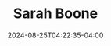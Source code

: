 ---
title: Sarah Boone
date: 2024-08-25T04:22:35-04:00
featured_image: Sarah-Boone.webp
featured_image_attr: 
featured_image_attr_link: 
featured_image_alt: 
featured_image_caption: 
Socials:
  Facebook: sarah.boone.7792
  Twitter: 
  Instagram: 
  LinkedIn: sarah-boone-2521997
  IBDB: 
  IMDb:
  Website: 
Press:
- "Sarah Boone performs cabaret to help relieve stress of running Theatre Jacksonville | The Florida Times-Union": https://www.jacksonville.com/story/entertainment/local/2016/02/22/sarah-boone-performs-cabaret-help-relieve-stress-running-theatre/15700989007/
---